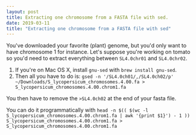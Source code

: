 ```yaml
---
layout: post
title: Extracting one chromosome from a FASTA file with sed.
date: 2019-03-11
title: "Extracting one chromosome from a FASTA file with sed"
---
```



You've downloaded your favorite (plant) genome, but you'd only want to have chromosome 1 for instance. Let's suppose you're working on tomato so you'd need to extract everything between `SL4.0chr01` and `SL4.0chr02`. 


1. If you're on Mac OS X, install `gnu-sed` with `brew install gnu-sed`.
2. Then all you have to do is: `gsed -n '/SL4.0ch01/,/SL4.0ch02/p' ~/Downloads/S_lycopersicum_chromosomes.4.00.fa > S_lycopersicum_chromosomes.4.00.chrom1.fa`

You then have to remove the `>SL4.0ch02` at the end of your fasta file.   

You can do it programmatically with `head -n $(( $(wc -l S_lycopersicum_chromosomes.4.00.chrom1.fa | awk '{print $1}') - 1 )) S_lycopersicum_chromosomes.4.00.chrom1.fa > S_lycopersicum_chromosomes.4.00.chrom1.fa`

